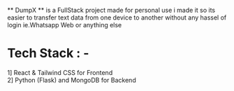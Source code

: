 ** DumpX ** is a FullStack project made for personal use i made it so its easier to transfer text data from one device to another without any hassel of login ie.Whatsapp Web or anything else 

# Tech Stack : -
1] React & Tailwind CSS for Frontend <br>
2] Python (Flask) and MongoDB for Backend
